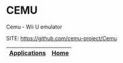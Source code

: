 # CEMU

 Cemu - Wii U emulator

 SITE: https://github.com/cemu-project/Cemu

 | [Applications](https://portable-linux-apps.github.io/apps.html) | [Home](https://portable-linux-apps.github.io)
 | --- | --- |
